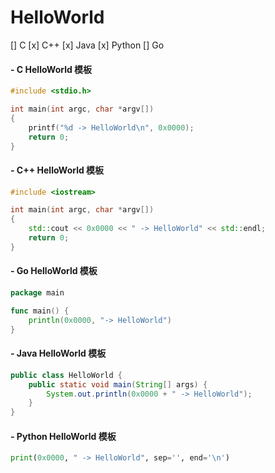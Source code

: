 # HelloWorld

[] C
[x] C++
[x] Java
[x] Python
[] Go

#### - C HelloWorld 模板
```C   
#include <stdio.h>

int main(int argc, char *argv[])
{
    printf("%d -> HelloWorld\n", 0x0000);
    return 0;
}
```

#### - C++ HelloWorld 模板
```C++
#include <iostream>

int main(int argc, char *argv[])
{
    std::cout << 0x0000 << " -> HelloWorld" << std::endl;
    return 0;
}
```

#### - Go HelloWorld 模板
```Go
package main

func main() {
    println(0x0000, "-> HelloWorld")
}
```

#### - Java HelloWorld 模板
```Java
public class HelloWorld {
    public static void main(String[] args) {
        System.out.println(0x0000 + " -> HelloWorld");
    }
}
```

#### - Python HelloWorld 模板
```Python
print(0x0000, " -> HelloWorld", sep='', end='\n')
```
